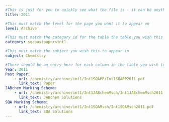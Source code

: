 ```yaml
---
#This is just for you to quickly see what the file is - it can be anything you want
title: 2011

#This must match the level for the page you want it to appear on
level: Archive

#This must match the category id for the table the table you wish this to appear in
category: sqapastpapersint1

#This must match the subject you wish this to appear in
subject: Chemistry

#There should be an entry here for each column in the table you wish to populate:
Year: 2011
Past Paper:
    - url: /chemistry/archive/int1/Int1SQAPP/Int1SQAPP2011.pdf
      link_text: Paper
JABchem Marking Scheme:
    - url: /chemistry/archive/int1/Int1JABchemMsch/Int1JABchemMsch2011.pdf
      link_text: JABchem Solutions
SQA Marking Scheme:
    - url: /chemistry/archive/int1/Int1SQAMsch/Int1SQAMsch2011.pdf
      link_text: SQA Solutions
---
```


